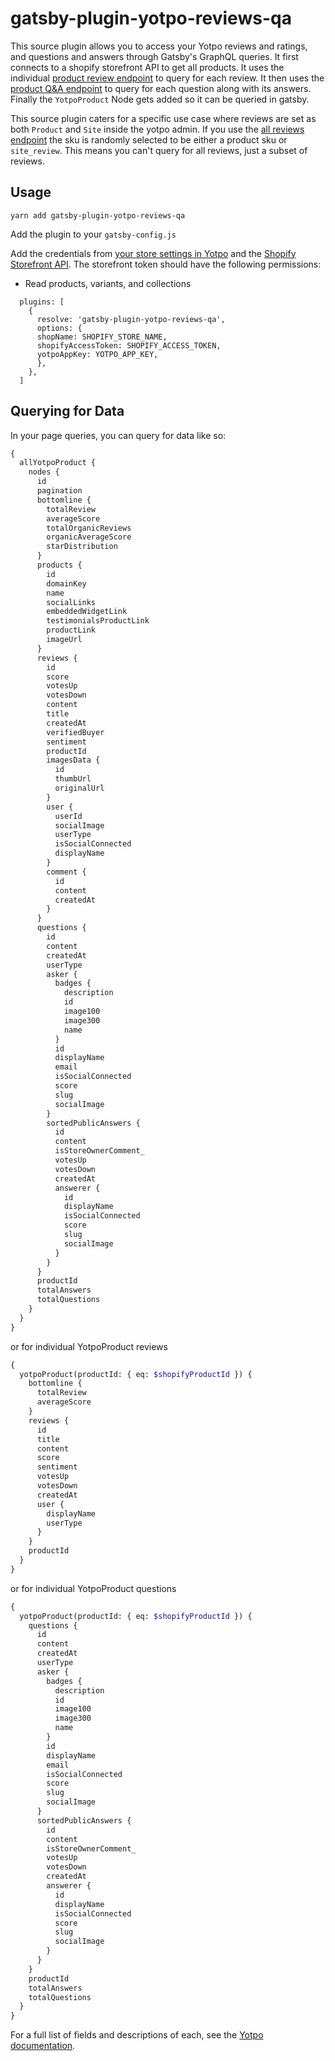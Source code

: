 # gatsby-plugin-yotpo-reviews-qa

This source plugin allows you to access your Yotpo reviews and ratings, and questions and answers through Gatsby's GraphQL queries. It first connects to a shopify storefront API to get all products. It uses the individual [product review endpoint](https://apidocs.yotpo.com/reference#retrieve-reviews-for-a-product) to query for each review. It then uses the [product Q&A endpoint](https://apidocs.yotpo.com/reference#retrieve-questions-and-answers-for-a-product) to query for each question along with its answers. Finally the `YotpoProduct` Node gets added so it can be queried in gatsby.

This source plugin caters for a specific use case where reviews are set as both `Product` and `Site` inside the yotpo admin. If you use the [all reviews endpoint](https://apidocs.yotpo.com/reference#retrieve-all-reviews) the sku is randomly selected to be either a product sku or `site_review`. This means you can't query for all reviews, just a subset of reviews.

## Usage

```
yarn add gatsby-plugin-yotpo-reviews-qa
```

Add the plugin to your `gatsby-config.js`

Add the credentials from [your store settings in Yotpo](https://yap.yotpo.com/#/header/account_settings/store_settings) and the [Shopify Storefront API](https://shopify.dev/docs/storefront-api/getting-started).
The storefront token should have the following permissions:

- Read products, variants, and collections

```
  plugins: [
    {
      resolve: 'gatsby-plugin-yotpo-reviews-qa',
      options: {
      shopName: SHOPIFY_STORE_NAME,
      shopifyAccessToken: SHOPIFY_ACCESS_TOKEN,
      yotpoAppKey: YOTPO_APP_KEY,
      },
    },
  ]
```

## Querying for Data

In your page queries, you can query for data like so:

```graphql
{
  allYotpoProduct {
    nodes {
      id
      pagination
      bottomline {
        totalReview
        averageScore
        totalOrganicReviews
        organicAverageScore
        starDistribution
      }
      products {
        id
        domainKey
        name
        socialLinks
        embeddedWidgetLink
        testimonialsProductLink
        productLink
        imageUrl
      }
      reviews {
        id
        score
        votesUp
        votesDown
        content
        title
        createdAt
        verifiedBuyer
        sentiment
        productId
        imagesData {
          id
          thumbUrl
          originalUrl
        }
        user {
          userId
          socialImage
          userType
          isSocialConnected
          displayName
        }
        comment {
          id
          content
          createdAt
        }
      }
      questions {
        id
        content
        createdAt
        userType
        asker {
          badges {
            description
            id
            image100
            image300
            name
          }
          id
          displayName
          email
          isSocialConnected
          score
          slug
          socialImage
        }
        sortedPublicAnswers {
          id
          content
          isStoreOwnerComment_
          votesUp
          votesDown
          createdAt
          answerer {
            id
            displayName
            isSocialConnected
            score
            slug
            socialImage
          }
        }
      }
      productId
      totalAnswers
      totalQuestions
    }
  }
}
```

or for individual YotpoProduct reviews

```graphql
{
  yotpoProduct(productId: { eq: $shopifyProductId }) {
    bottomline {
      totalReview
      averageScore
    }
    reviews {
      id
      title
      content
      score
      sentiment
      votesUp
      votesDown
      createdAt
      user {
        displayName
        userType
      }
    }
    productId
  }
}
```

or for individual YotpoProduct questions

```graphql
{
  yotpoProduct(productId: { eq: $shopifyProductId }) {
    questions {
      id
      content
      createdAt
      userType
      asker {
        badges {
          description
          id
          image100
          image300
          name
        }
        id
        displayName
        email
        isSocialConnected
        score
        slug
        socialImage
      }
      sortedPublicAnswers {
        id
        content
        isStoreOwnerComment_
        votesUp
        votesDown
        createdAt
        answerer {
          id
          displayName
          isSocialConnected
          score
          slug
          socialImage
        }
      }
    }
    productId
    totalAnswers
    totalQuestions
  }
}
```

For a full list of fields and descriptions of each, see the [Yotpo documentation](https://apidocs.yotpo.com/reference#introduction).
